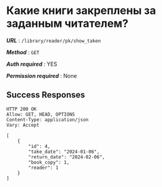 # Какие книги закреплены за заданным читателем?

***URL*** : `/library/reader/pk/show_taken`

***Method*** : `GET`

***Auth required*** : YES

***Permission required*** : None

## Success Responses

    HTTP 200 OK
    Allow: GET, HEAD, OPTIONS
    Content-Type: application/json
    Vary: Accept
    
    [
        {
            "id": 4,
            "take_date": "2024-01-06",
            "return_date": "2024-02-06",
            "book_copy": 1,
            "reader": 1
        }
    ]
